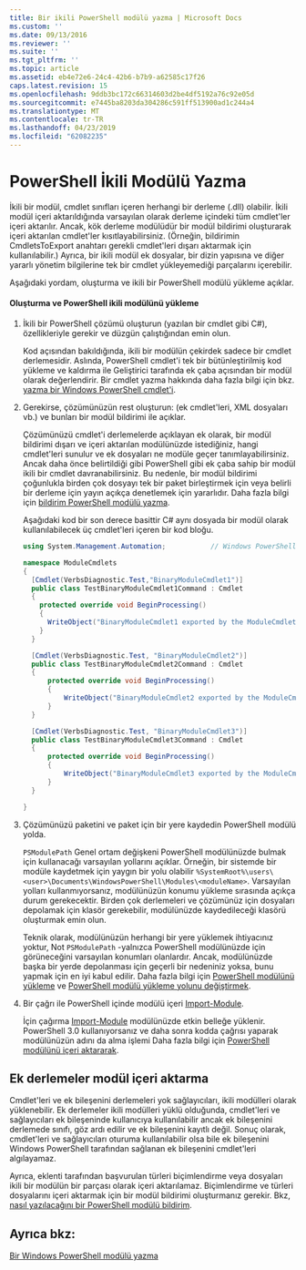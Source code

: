 ```yaml
---
title: Bir ikili PowerShell modülü yazma | Microsoft Docs
ms.custom: ''
ms.date: 09/13/2016
ms.reviewer: ''
ms.suite: ''
ms.tgt_pltfrm: ''
ms.topic: article
ms.assetid: eb4e72e6-24c4-42b6-b7b9-a62585c17f26
caps.latest.revision: 15
ms.openlocfilehash: 9ddb3bc172c66314603d2be4df5192a76c92e05d
ms.sourcegitcommit: e7445ba8203da304286c591ff513900ad1c244a4
ms.translationtype: MT
ms.contentlocale: tr-TR
ms.lasthandoff: 04/23/2019
ms.locfileid: "62082235"
---
```

# <a name="how-to-write-a-powershell-binary-module"></a>PowerShell İkili Modülü Yazma

İkili bir modül, cmdlet sınıfları içeren herhangi bir derleme (.dll) olabilir. İkili modül içeri aktarıldığında varsayılan olarak derleme içindeki tüm cmdlet'ler içeri aktarılır. Ancak, kök derleme modülüdür bir modül bildirimi oluşturarak içeri aktarılan cmdlet'ler kısıtlayabilirsiniz. (Örneğin, bildirimin CmdletsToExport anahtarı gerekli cmdlet'leri dışarı aktarmak için kullanılabilir.) Ayrıca, bir ikili modül ek dosyalar, bir dizin yapısına ve diğer yararlı yönetim bilgilerine tek bir cmdlet yükleyemediği parçalarını içerebilir.

Aşağıdaki yordam, oluşturma ve ikili bir PowerShell modülü yükleme açıklar.

#### <a name="how-to-create-and-install-a-powershell-binary-module"></a>Oluşturma ve PowerShell ikili modülünü yükleme

1. İkili bir PowerShell çözümü oluşturun (yazılan bir cmdlet gibi C#), özellikleriyle gerekir ve düzgün çalıştığından emin olun.

   Kod açısından bakıldığında, ikili bir modülün çekirdek sadece bir cmdlet derlemesidir. Aslında, PowerShell cmdlet'i tek bir bütünleştirilmiş kod yükleme ve kaldırma ile Geliştirici tarafında ek çaba açısından bir modül olarak değerlendirir. Bir cmdlet yazma hakkında daha fazla bilgi için bkz. [yazma bir Windows PowerShell cmdlet'i](../cmdlet/writing-a-windows-powershell-cmdlet.md).

2. Gerekirse, çözümünüzün rest oluşturun: (ek cmdlet'leri, XML dosyaları vb.) ve bunları bir modül bildirimi ile açıklar.

   Çözümünüzü cmdlet'i derlemelerde açıklayan ek olarak, bir modül bildirimi dışarı ve içeri aktarılan modülünüzde istediğiniz, hangi cmdlet'leri sunulur ve ek dosyaları ne modüle geçer tanımlayabilirsiniz. Ancak daha önce belirtildiği gibi PowerShell gibi ek çaba sahip bir modül ikili bir cmdlet davranabilirsiniz. Bu nedenle, bir modül bildirimi çoğunlukla birden çok dosyayı tek bir paket birleştirmek için veya belirli bir derleme için yayın açıkça denetlemek için yararlıdır. Daha fazla bilgi için [bildirim PowerShell modülü yazma](http://msdn.microsoft.com/en-us/abe4c24b-e64e-4a61-81d5-18c4fceba0b6).

   Aşağıdaki kod bir son derece basittir C# aynı dosyada bir modül olarak kullanılabilecek üç cmdlet'leri içeren bir kod bloğu.

   ```csharp
   using System.Management.Automation;           // Windows PowerShell namespace.

   namespace ModuleCmdlets
   {
     [Cmdlet(VerbsDiagnostic.Test,"BinaryModuleCmdlet1")]
     public class TestBinaryModuleCmdlet1Command : Cmdlet
     {
       protected override void BeginProcessing()
       {
         WriteObject("BinaryModuleCmdlet1 exported by the ModuleCmdlets module.");
       }
     }

     [Cmdlet(VerbsDiagnostic.Test, "BinaryModuleCmdlet2")]
     public class TestBinaryModuleCmdlet2Command : Cmdlet
     {
         protected override void BeginProcessing()
         {
             WriteObject("BinaryModuleCmdlet2 exported by the ModuleCmdlets module.");
         }
     }

     [Cmdlet(VerbsDiagnostic.Test, "BinaryModuleCmdlet3")]
     public class TestBinaryModuleCmdlet3Command : Cmdlet
     {
         protected override void BeginProcessing()
         {
             WriteObject("BinaryModuleCmdlet3 exported by the ModuleCmdlets module.");
         }
     }

   }
   ```

3. Çözümünüzü paketini ve paket için bir yere kaydedin PowerShell modülü yolda.

   `PSModulePath` Genel ortam değişkeni PowerShell modülünüzde bulmak için kullanacağı varsayılan yollarını açıklar. Örneğin, bir sistemde bir modüle kaydetmek için yaygın bir yolu olabilir `%SystemRoot%\users\<user>\Documents\WindowsPowerShell\Modules\<moduleName>`. Varsayılan yolları kullanmıyorsanız, modülünüzün konumu yükleme sırasında açıkça durum gerekecektir. Birden çok derlemeleri ve çözümünüz için dosyaları depolamak için klasör gerekebilir, modülünüzde kaydedileceği klasörü oluşturmak emin olun.

   Teknik olarak, modülünüzün herhangi bir yere yüklemek ihtiyacınız yoktur, Not `PSModulePath` -yalnızca PowerShell modülünüzde için görüneceğini varsayılan konumları olanlardır. Ancak, modülünüzde başka bir yerde depolanması için geçerli bir nedeniniz yoksa, bunu yapmak için en iyi kabul edilir. Daha fazla bilgi için [PowerShell modülünü yükleme](./installing-a-powershell-module.md) ve [PowerShell modülü yükleme yolunu değiştirmek](./modifying-the-psmodulepath-installation-path.md).

4. Bir çağrı ile PowerShell içinde modülü içeri [Import-Module](/powershell/module/Microsoft.PowerShell.Core/Import-Module).

   İçin çağırma [Import-Module](/powershell/module/Microsoft.PowerShell.Core/Import-Module) modülünüzde etkin belleğe yüklenir. PowerShell 3.0 kullanıyorsanız ve daha sonra kodda çağrısı yaparak modülünüzün adını da alma işlemi Daha fazla bilgi için [PowerShell modülünü içeri aktararak](./importing-a-powershell-module.md).

## <a name="importing-snap-in-assemblies-as-modules"></a>Ek derlemeler modül içeri aktarma

Cmdlet'leri ve ek bileşenini derlemeleri yok sağlayıcıları, ikili modülleri olarak yüklenebilir. Ek derlemeler ikili modülleri yüklü olduğunda, cmdlet'leri ve sağlayıcıları ek bileşeninde kullanıcıya kullanılabilir ancak ek bileşenini derlemede sınıfı, göz ardı edilir ve ek bileşenini kayıtlı değil. Sonuç olarak, cmdlet'leri ve sağlayıcıları oturuma kullanılabilir olsa bile ek bileşenini Windows PowerShell tarafından sağlanan ek bileşenini cmdlet'leri algılayamaz.

Ayrıca, eklenti tarafından başvurulan türleri biçimlendirme veya dosyaları ikili bir modülün bir parçası olarak içeri aktarılamaz. Biçimlendirme ve türleri dosyalarını içeri aktarmak için bir modül bildirimi oluşturmanız gerekir. Bkz, [nasıl yazılacağını bir PowerShell modülü bildirim](http://msdn.microsoft.com/en-us/abe4c24b-e64e-4a61-81d5-18c4fceba0b6).

## <a name="see-also"></a>Ayrıca bkz:

[Bir Windows PowerShell modülü yazma](./writing-a-windows-powershell-module.md)
